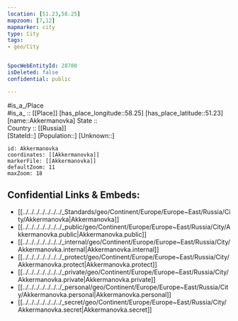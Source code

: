 ```yaml
---
location: [51.23,58.25] 
mapzoom: [7,12] 
mapmarker: city 
type: City
tags:
- geo/City


SpocWebEntityId: 28700
isDeleted: false
confidential: public

---
```

#is_a_/Place  
#is_a_ :: [[Place]] 
[has_place_longitude::58.25] 
[has_place_latitude::51.23] 
[name::Akkermanovka] 
State ::  
Country :: [[Russia]]  
[StateId::] 
[Population::] 
[Unknown::] 


```leaflet
id: Akkermanovka
coordinates: [[Akkermanovka]] 
markerFile: [[Akkermanovka]] 
defaultZoom: 11 
maxZoom: 18
```


## Confidential Links & Embeds: 
- [[../../../../../../../_Standards/geo/Continent/Europe/Europe~East/Russia/City/Akkermanovka|Akkermanovka]] 
- [[../../../../../../../_public/geo/Continent/Europe/Europe~East/Russia/City/Akkermanovka.public|Akkermanovka.public]] 
- [[../../../../../../../_internal/geo/Continent/Europe/Europe~East/Russia/City/Akkermanovka.internal|Akkermanovka.internal]] 
- [[../../../../../../../_protect/geo/Continent/Europe/Europe~East/Russia/City/Akkermanovka.protect|Akkermanovka.protect]] 
- [[../../../../../../../_private/geo/Continent/Europe/Europe~East/Russia/City/Akkermanovka.private|Akkermanovka.private]] 
- [[../../../../../../../_personal/geo/Continent/Europe/Europe~East/Russia/City/Akkermanovka.personal|Akkermanovka.personal]] 
- [[../../../../../../../_secret/geo/Continent/Europe/Europe~East/Russia/City/Akkermanovka.secret|Akkermanovka.secret]] 
